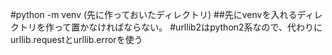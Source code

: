 #python -m venv (先に作っておいたディレクトリ)
##先にvenvを入れるディレクトリを作って置かなければならない。
#urllib2はpython2系なので、代わりにurllib.requestとurllib.errorを使う